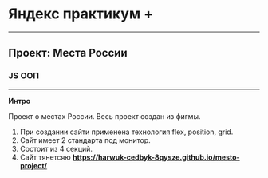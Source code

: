 # Яндекс практикум +

---

## Проект: Места России
### JS ООП

---

**Интро**

Проект о местах России.
Весь проект создан из фигмы.

1. При создании сайти применена технология flex, position, grid.
2. Сайт имеет 2 стандарта под монитор.
3. Состоит из 4 секций.
4. Сайт тянетсяю
   **https://harwuk-cedbyk-8qysze.github.io/mesto-project/**
